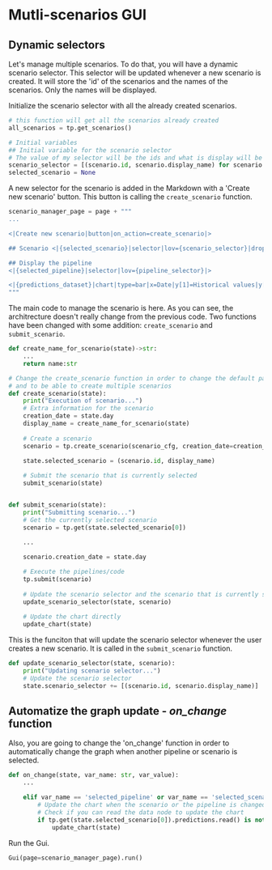 # Mutli-scenarios GUI

## Dynamic selectors

Let's manage multiple scenarios. To do that, you will have a dynamic scenario selector. This selector will be updated whenever a new scenario is created. It will store the 'id' of the scenarios and the names of the scenarios. Only the names will be displayed.

Initialize the scenario selector with all the already created scenarios.
```python
# this function will get all the scenarios already created
all_scenarios = tp.get_scenarios() 

# Initial variables
## Initial variable for the scenario selector
# The value of my selector will be the ids and what is display will be the display_name of my scenario
scenario_selector = [(scenario.id, scenario.display_name) for scenario in all_scenarios]
selected_scenario = None
```

A new selector for the scenario is added in the Markdown with a 'Create new scenario' button. This button is calling the `create_scenario` function.

```python
scenario_manager_page = page + """
...

<|Create new scenario|button|on_action=create_scenario|>

## Scenario <|{selected_scenario}|selector|lov={scenario_selector}|dropdown=True|>

## Display the pipeline
<|{selected_pipeline}|selector|lov={pipeline_selector}|>

<|{predictions_dataset}|chart|type=bar|x=Date|y[1]=Historical values|y[2]=Predicted values|height=80%|width=100%|>
"""
```

The main code to manage the scenario is here. As you can see, the architrecture doesn't really change from the previous code. Two functions have been changed with some addition: `create_scenario` and `submit_scenario`. 

```python
def create_name_for_scenario(state)->str:
    ...
    return name:str

# Change the create_scenario function in order to change the default parameters
# and to be able to create multiple scenarios
def create_scenario(state):
    print("Execution of scenario...")
    # Extra information for the scenario
    creation_date = state.day
    display_name = create_name_for_scenario(state)
    
    # Create a scenario
    scenario = tp.create_scenario(scenario_cfg, creation_date=creation_date, name=display_name)

    state.selected_scenario = (scenario.id, display_name)
    
    # Submit the scenario that is currently selected
    submit_scenario(state)


def submit_scenario(state):
    print("Submitting scenario...")
    # Get the currently selected scenario
    scenario = tp.get(state.selected_scenario[0])
    
    ...

    scenario.creation_date = state.day 

    # Execute the pipelines/code
    tp.submit(scenario)
    
    # Update the scenario selector and the scenario that is currently selected
    update_scenario_selector(state, scenario)
    
    # Update the chart directly
    update_chart(state) 
```

This is the funciton that will update the scenario selector whenever the user creates a new scenario. It is called in the `submit_scenario` function.

```python
def update_scenario_selector(state, scenario):
    print("Updating scenario selector...")
    # Update the scenario selector
    state.scenario_selector += [(scenario.id, scenario.display_name)]

```

## Automatize the graph update - *on_change* function

Also, you are going to change the 'on_change' function in order to automatically change the graph when another pipeline or scenario is selected.

```python
def on_change(state, var_name: str, var_value):
    ...

    elif var_name == 'selected_pipeline' or var_name == 'selected_scenario':
        # Update the chart when the scenario or the pipeline is changed
        # Check if you can read the data node to update the chart
        if tp.get(state.selected_scenario[0]).predictions.read() is not None:
            update_chart(state)
```

Run the Gui.

```python
Gui(page=scenario_manager_page).run()
```